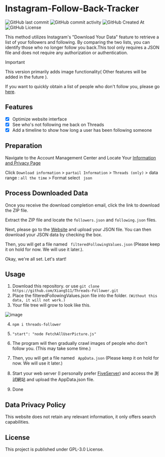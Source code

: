 # Instagram-Follow-Back-Tracker
![GitHub last commit](https://img.shields.io/github/last-commit/Xiang511/Threads-Follower?display_timestamp=committer&style=flat-square) ![GitHub commit activity](https://img.shields.io/github/commit-activity/y/Xiang511/Threads-Follower?style=flat-square) ![GitHub Created At](https://img.shields.io/github/created-at/Xiang511/Threads-Follower?style=flat-square) ![GitHub License](https://img.shields.io/github/license/Xiang511/Threads-Follower?style=flat-square) <img src="https://hits.dwyl.com/Xiang511/Instagram-Follow-Back-Tracker.svg?style=flat-square" alt="">

This method utilizes Instagram's "Download Your Data" feature to retrieve a list of your followers and following. By comparing the two lists, you can identify those who no longer follow you back.This tool only requires a JSON file and does not require any authorization or authentication. 

> [!IMPORTANT]
> This version primarily adds image functionality( Other features will be added in the future ).
>
> If you want to quickly obtain a list of people who don't follow you, please go [here](https://xiang511.com/Instagram-Follow-Back-Tracker/threads.html).

## Features

- [x] Optimize website interface
- [x] See who's not following me back on Threads
- [x] Add a timeline to show how long a user has been following someone

## Preparation

Navigate to the Account Management Center and Locate Your [Information and Privacy Page](https://accountscenter.instagram.com/info_and_permissions/)

Click ``` Download information ```  > ``` partail Information ``` > ``` Threads (only) ``` > data range : ``` all the time ``` > Format select ``` json``` 

## Process Downloaded Data

Once you receive the download completion email, click the link to download the ZIP file.

Extract the ZIP file and locate the ```followers.json``` and ```following.json``` files.

Next, please go to  the [Website](https://xiang511.com/Instagram-Follow-Back-Tracker/threads.html)  and upload your JSON file. You can then download your JSON data by checking the box.

Then, you will get a file named ``` filteredFollowingValues.json``` (Please keep it on hold for now. We will use it later.).

Okay, we're all set. Let's start!


## Usage

1. Download this repository.  or use ``` git clone https://github.com/Xiang511/Threads-Follower.git ``` 
2. Place the filteredFollowingValues.json file into the folder. ``` (Without this data, it will not work.) ```
3. Your file tree will grow to look like this.
   
![image](https://github.com/user-attachments/assets/3e349d82-453b-49b1-b1d9-77fd80cf0f08)


4. ``` npm i threads-follower ```
   
5. ``` "start": "node FetchAllUserPicture.js" ```
   
6. The program will then gradually crawl images of people who don't follow you. (This may take some time.)
   
7. Then, you will get a file named ``` AppData.json``` (Please keep it on hold for now. We will use it later.)
    
8. Start your web server (I personally prefer [FiveServer](https://marketplace.visualstudio.com/items?itemName=yandeu.five-server)) and access the 測試網站 and upload the AppData.json file.
  
9. Done


## Data Privacy Policy

This website does not retain any relevant information, it only offers search capabilities.


## License

This project is published under GPL-3.0 License.

